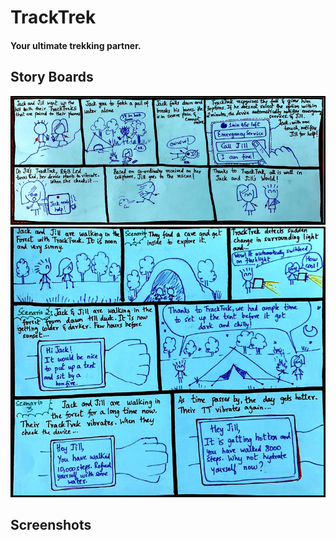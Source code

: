 # TrackTrek
#### Your ultimate trekking partner.

## Story Boards
[![Build Status](img/Picture1.png)]()
[![Build Status](img/Picture2.png)]()

## Screenshots
